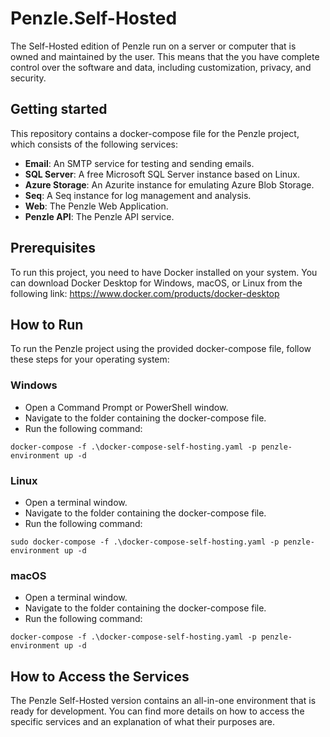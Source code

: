 # Penzle.Self-Hosted
The Self-Hosted edition of Penzle run on a server or computer that is owned and maintained by the user. This means that the you have complete control over the software and data, including customization, privacy, and security. 

## Getting started
This repository contains a docker-compose file for the Penzle project, which consists of the following services:

- **Email**: An SMTP service for testing and sending emails.
- **SQL Server**: A free Microsoft SQL Server instance based on Linux.
- **Azure Storage**: An Azurite instance for emulating Azure Blob Storage.
- **Seq**: A Seq instance for log management and analysis.
- **Web**: The Penzle Web Application.
- **Penzle API**: The Penzle API service.

## Prerequisites
To run this project, you need to have Docker installed on your system. You can download Docker Desktop for Windows, macOS, or Linux from the following link: https://www.docker.com/products/docker-desktop

## How to Run
To run the Penzle project using the provided docker-compose file, follow these steps for your operating system:

### Windows
- Open a Command Prompt or PowerShell window.
- Navigate to the folder containing the docker-compose file.
- Run the following command:

```
docker-compose -f .\docker-compose-self-hosting.yaml -p penzle-environment up -d
```

### Linux
- Open a terminal window.
- Navigate to the folder containing the docker-compose file.
- Run the following command:

```
sudo docker-compose -f .\docker-compose-self-hosting.yaml -p penzle-environment up -d
```

### macOS
- Open a terminal window.
- Navigate to the folder containing the docker-compose file.
- Run the following command:

```
docker-compose -f .\docker-compose-self-hosting.yaml -p penzle-environment up -d
```

## How to Access the Services

The Penzle Self-Hosted version contains an all-in-one environment that is ready for development. You can find more details on how to access the specific services and an explanation of what their purposes are.
